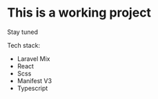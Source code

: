 # This is a working project

Stay tuned

Tech stack:

* Laravel Mix
* React
* Scss
* Manifest V3
* Typescript
